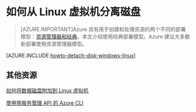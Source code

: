 <properties
	pageTitle="从 Linux VM 分离磁盘 | Azure"
	description="了解如何从使用经典部署模型创建的 Azure 虚拟机分离数据磁盘。"
	services="virtual-machines-linux"
	documentationCenter=""
	authors="iainfoulds"
	manager="timlt"
	editor=""
	tags="azure-service-management"/>

<tags
	ms.service="virtual-machines-linux"
	ms.date="04/04/2016"
	wacn.date="05/24/2016"/>

# 如何从 Linux 虚拟机分离磁盘

> [AZURE.IMPORTANT]Azure 具有用于创建和处理资源的两个不同的部署模型：[资源管理器和经典](/documentation/articles/resource-manager-deployment-model)。本文介绍使用经典部署模型。Azure 建议大多数新部署使用资源管理器模型。

[AZURE.INCLUDE [howto-detach-disk-windows-linux](../includes/howto-detach-disk-linux.md)]

## 其他资源

[如何将数据磁盘附加到 Linux 虚拟机](/documentation/articles/virtual-machines-linux-classic-attach-disk)

[使用带服务管理 API 的 Azure CLI](/documentation/articles/virtual-machines-command-line-tools)

<!---HONumber=Mooncake_0215_2016-->